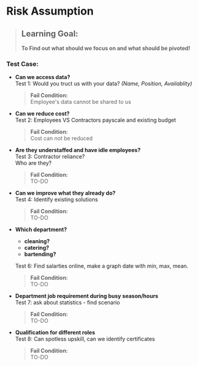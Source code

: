 # **Risk Assumption**

> ## **Learning Goal:**
> **To Find out what should we focus on and what should be pivoted!**

### **Test Case:**

* **Can we access data?**\
    Test 1: Would you truct us with your data? *(Name, Position, Availablity)*

    > **Fail Condition:**\
    > Employee's data cannot be shared to us

* **Can we reduce cost?**\
    Test 2: Employees VS Contractors payscale and existing budget

    > **Fail Condition:**\
    > Cost can not be reduced

* **Are they understaffed and have idle employees?**\
    Test 3: Contractor reliance?\
    Who are they?

    > **Fail Condition:**\
    > TO-DO

* **Can we improve what they already do?**\
    Test 4: Identify existing solutions

    > **Fail Condition:**\
    > TO-DO

* **Which department?**
  * **cleaning?**
  * **catering?**
  * **bartending?**

  Test 6: Find salarties online, make a graph date with min, max, mean.

  > **Fail Condition:**\
  > TO-DO

* **Department job requirement during busy season/hours**\
    Test 7: ask about statistics - find scenario

    > **Fail Condition:**\
    > TO-DO

* **Qualification for different roles**\
    Test 8: Can spotless upskill, can we identify certificates

    > **Fail Condition:**\
    > TO-DO
